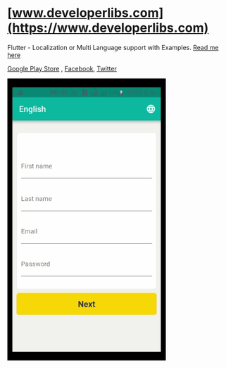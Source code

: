 # [www.developerlibs.com](https://www.developerlibs.com)

Flutter - Localization or  Multi Language support with Examples. [Read me here](https://www.developerlibs.com/2019/03/flutter-localization-or-multi-language-example.html)

[Google Play Store](https://play.google.com/store/apps/details?id=com.devlibs.developerlibs) ,
[Facebook](https://www.facebook.com/developerlibs), 
[Twitter](https://twitter.com/LibsDeveloper)

![ScreenShot](https://github.com/DeveloperLibs/flutter_localization/blob/master/screen/flutter-localization-multi-language.gif)
